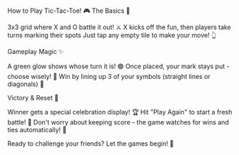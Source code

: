 How to Play Tic-Tac-Toe! 🎮
The Basics 🎯

3x3 grid where X and O battle it out! ⚔️
X kicks off the fun, then players take turns marking their spots
Just tap any empty tile to make your move! 👆

Gameplay Magic ✨

A green glow shows whose turn it is! 🟢
Once placed, your mark stays put - choose wisely! 🤔
Win by lining up 3 of your symbols (straight lines or diagonals) 🎯

Victory & Reset 🎉

Winner gets a special celebration display! 🏆
Hit "Play Again" to start a fresh battle! 🔄
Don't worry about keeping score - the game watches for wins and ties automatically! 🎲

Ready to challenge your friends? Let the games begin! 🎪
